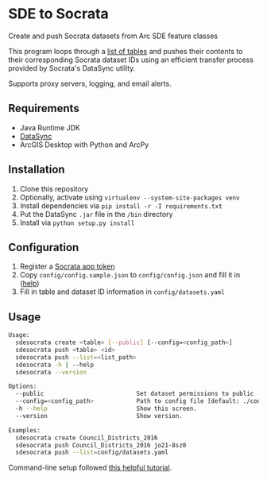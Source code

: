 # SDE to Socrata
Create and push Socrata datasets from Arc SDE feature classes

This program loops through a [list of tables](config/datasets.yaml)
and pushes their contents to their corresponding Socrata dataset IDs
using an efficient transfer process provided by Socrata's DataSync utility.

Supports proxy servers, logging, and email alerts.

## Requirements
- Java Runtime JDK
- [DataSync](https://socrata.github.io/datasync/)
- ArcGIS Desktop with Python and ArcPy

## Installation
1. Clone this repository
2. Optionally, activate using `virtualenv --system-site-packages venv`
3. Install dependencies via `pip install -r -I requirements.txt`
4. Put the DataSync `.jar` file in the `/bin` directory
5. Install via `python setup.py install`

## Configuration
1. Register a [Socrata app token](http://dev.socrata.com/register)
2. Copy `config/config.sample.json` to `config/config.json` and fill it in ([help](http://socrata.github.io/datasync/resources/preferences-config.html))
3. Fill in table and dataset ID information in `config/datasets.yaml`

## Usage
```bash
Usage:
  sdesocrata create <table> [--public] [--config=<config_path>]
  sdesocrata push <table> <id>
  sdesocrata push --list=<list_path>
  sdesocrata -h | --help
  sdesocrata --version

Options:
  --public                          Set dataset permissions to public
  --config=<config_path>            Path to config file [default: ./config/config.json]
  -h --help                         Show this screen.
  --version                         Show version.

Examples:
  sdesocrata create Council_Districts_2016
  sdesocrata push Council_Districts_2016 jo21-8sz0
  sdesocrata push --list=config/datasets.yaml
```

Command-line setup followed [this helpful tutorial](https://stormpath.com/blog/building-simple-cli-interfaces-in-python/).
